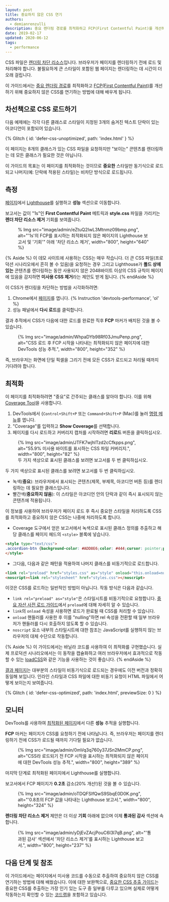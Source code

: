 ```yaml
---
layout: post
title: 중요하지 않은 CSS 연기
authors:
  - demianrenzulli
description: 중요 렌더링 경로를 최적화하고 FCP(First Contentful Paint)를 개선하기 위해 중요하지 않은 CSS를 연기하는 방법에 대해 알아보세요.
date: 2019-02-17
updated: 2020-06-12
tags:
  - performance
---
```


CSS 파일은 [렌더링 차단 리소스](https://developers.google.com/web/tools/lighthouse/audits/blocking-resources)입니다. 브라우저가 페이지를 렌더링하기 전에 로드 및 처리해야 합니다. 불필요하게 큰 스타일이 포함된 웹 페이지는 렌더링하는 데 시간이 더 오래 걸립니다.

이 가이드에서는 [중요 렌더링 경로](https://developers.google.com/web/fundamentals/performance/critical-rendering-path/)를 최적화하고 [FCP(First Contentful Paint)](/fcp/)를 개선하기 위해 중요하지 않은 CSS를 연기하는 방법에 대해 배우게 됩니다.

## 차선책으로 CSS 로드하기

다음 예제에는 각각 다른 클래스로 스타일이 지정된 3개의 숨겨진 텍스트 단락이 있는 아코디언이 포함되어 있습니다.

{% Glitch { id: 'defer-css-unoptimized', path: 'index.html' } %}

이 페이지는 8개의 클래스가 있는 CSS 파일을 요청하지만 "보이는" 콘텐츠를 렌더링하는 데 모든 클래스가 필요한 것은 아닙니다.

이 가이드의 목표는 이 페이지를 최적화하는 것이므로 **중요한** 스타일만 동기식으로 로드되고 나머지(예: 단락에 적용된 스타일)는 비차단 방식으로 로드됩니다.

## 측정

[페이지](/discover-performance-opportunities-with-lighthouse/#run-lighthouse-from-chrome-devtools)에서 [Lighthouse](https://defer-css-unoptimized.glitch.me/)를 실행하고 **성능** 섹션으로 이동합니다.

보고서는 값이 "1s"인 **First Contentful Paint** 메트릭과 **style.css** 파일을 가리키는 **렌더 차단 리소스 제거** 기회를 보여줍니다.

<figure>% Img src="image/admin/eZtuQ2IwL3Mtnmz09bmp.png", alt="'1s'의 FCP를 표시하는 최적화되지 않은 페이지의 Lighthouse 보고서 및  '기회'" 아래 '차단 리소스 제거', width="800", height="640" %}</figure>

{% Aside %} 이 데모 사이트에 사용하는 CSS는 매우 작습니다.  더 큰 CSS 파일(프로덕션 시나리오에서 흔히 볼 수 있음)을 요청하는 경우 그리고 Lighthouse가 **폴드 상에 있는** 콘텐츠를  렌더링하는 동안 사용되지 않은 2048바이트 이상의 CSS 규칙이 페이지에 있음을 감지하면 **미사용 CSS 제거**라는 제안도 받게 됩니다. {% endAside %}

이 CSS가 렌더링을 차단하는 방법을 시각화하려면:

1. Chrome에서 [페이지](https://defer-css-unoptimized.glitch.me/)를 엽니다. {% Instruction 'devtools-performance', 'ol' %}
2. 성능 패널에서 **다시 로드**를 클릭합니다.

결과 추적에서 CSS가 다음에 대한 로드를 완료한 직후 **FCP** 마커가 배치된 것을 볼 수 있습니다.

<figure>{% Img src="image/admin/WhpaDYb98Rf03JmuPenp.png", alt="CSS 로드 후 FCP 시작을 나타내는 최적화되지 않은 페이지에 대한 DevTools 성능 추적.", width="800", height="352" %}</figure>

즉, 브라우저는 화면에 단일 픽셀을 그리기 전에 모든 CSS가 로드되고 처리될 때까지 기다려야 합니다.

## 최적화

이 페이지를 최적화하려면 "중요"로 간주되는 클래스를 알아야 합니다. 이를 위해 [Coverage Tool](https://developer.chrome.com/docs/devtools/css/reference/#coverage)을 사용합니다.

1. DevTools에서 {`Control+Shift+P` 또는 `Command+Shift+P` (Mac)를 눌러 [명령 메뉴](https://developer.chrome.com/docs/devtools/command-menu/)를 엽니다.
2. "Coverage"를 입력하고 **Show Coverage**를 선택합니다.
3. 페이지를 다시 로드하고 커버리지 캡처를 시작하려면 **리로드** 버튼을 클릭하십시오.

<figure>{% Img src="image/admin/JTFK7wjhlTzd2cCfkpps.png", alt="55.9% 미사용 바이트를 표시하는 CSS 파일 커버리지.", width="800", height="82" %}<br>두 가지 색상으로 표시된 클래스를 보려면 보고서를 두 번 클릭하십시오.</figure>

두 가지 색상으로 표시된 클래스를 보려면 보고서를 두 번 클릭하십시오.

- 녹색(**중요**): 브라우저에서 표시되는 콘텐츠(제목, 부제목, 아코디언 버튼 등)를 렌더링하는 데 필요한 클래스입니다.
- 빨간색(**중요하지 않음**): 이 스타일은 아코디언 안의 단락과 같이 즉시 표시되지 않는 콘텐츠에 적용됩니다.

이 정보를 사용하여 브라우저가 페이지 로드 후 즉시 중요한 스타일을 처리하도록 CSS를 최적화하고 중요하지 않은 CSS는 나중에 처리하도록 합니다.

- Coverage 도구에서 얻은 보고서에서 녹색으로 표시된 클래스 정의를 추출하고 해당 클래스를 페이지 헤드의 `<style>` 블록에 넣습니다.

```html
<style type="text/css">
.accordion-btn {background-color: #ADD8E6;color: #444;cursor: pointer;padding: 18px;width: 100%;border: none;text-align: left;outline: none;font-size: 15px;transition: 0.4s;}.container {padding: 0 18px;display: none;background-color: white;overflow: hidden;}h1 {word-spacing: 5px;color: blue;font-weight: bold;text-align: center;}
</style>
```

- 그다음, 다음과 같은 패턴을 적용하여 나머지 클래스를 비동기적으로 로드합니다.

```html
<link rel="preload" href="styles.css" as="style" onload="this.onload=null;this.rel='stylesheet'">
<noscript><link rel="stylesheet" href="styles.css"></noscript>
```

이것은 CSS를 로드하는 일반적인 방법이 아닙니다. 작동 방식은 다음과 같습니다.

- `link rel="preload" as="style"`은 스타일시트를 비동기적으로 요청합니다. [중요 자산 사전 로드 가이드](/preload-critical-assets)에서 `preload`에 대해 자세히 알 수 있습니다.
- `link`의 `onload` 속성을 사용하면 로드가 완료될 때 CSS를 처리할 수 있습니다.
- `onload` 핸들러를 사용한 후 이를 "nulling"하면 rel 속성을 전환할 때 일부 브라우저가 핸들러를 다시 호출하지 않도록 할 수 있습니다.
- `noscript` 요소 내부의 스타일시트에 대한 참조는 JavaScript를 실행하지 않는 브라우저의 대체 수단으로 작동합니다.

{% Aside %} 이 가이드에서는 바닐라 코드를 사용하여 이 최적화를 구현했습니다. 실제 프로덕션 시나리오에서는 이 동작을 캡슐화하고 여러 브라우저에서 효과적으로 작동할 수 있는 [loadCSS](https://github.com/filamentgroup/loadCSS/blob/master/README.md)와 같은 기능을 사용하는 것이 좋습니다. {% endAside %}

[결과 페이지](https://defer-css-optimized.glitch.me/)는 대부분의 스타일이 비동기식으로 로드되는 경우에도 이전 버전과 정확히 동일해 보입니다. 인라인 스타일과 CSS 파일에 대한 비동기 요청이 HTML 파일에서 어떻게 보이는지 보여줍니다.

<!-- Copy and Paste Me -->

{% Glitch { id: 'defer-css-optimized', path: 'index.html', previewSize: 0 } %}

## 모니터

DevTools를 사용하여 [최적화된 페이지](https://defer-css-optimized.glitch.me/)에서 다른 **성능** 추적을 실행합니다.

**FCP** 마커는 페이지가 CSS를 요청하기 전에 나타납니다. 즉, 브라우저는 페이지를 렌더링하기 전에 CSS가 로드될 때까지 기다릴 필요가 없습니다.

<figure>{% Img src="image/admin/0mVq3q760y37JSn2MmCP.png", alt="CSS라 로드되기 전 FCP 시작을 표시하는 최적화되지 않은 페이지에 대한 DevTools 성능 추적.", width="800", height="389" %}</figure>

마지막 단계로 최적화된 페이지에서 Lighthouse를 실행합니다.

보고서에서 FCP 페이지가 **0.2초** 감소(20% 개선!)된 것을 볼 수 있습니다.

<figure>{% Img src="image/admin/oTDQFSlfQwS9SbqE0D0K.png", alt="'0.8초의 FCP 값을 나타내는 Lighthouse 보고서.", width="800", height="324" %}</figure>

**렌더링 차단 리소스 제거** 제안은 더 이상 **기회** 아래에 없으며 이제 **통과된 감사** 섹션에 속합니다.

<figure>{% Img src="image/admin/yDjEvZAcjPouC6I3I7qB.png", alt="'통과된 감사' 섹션에서 '차단 리소스 제거'를 표시하는 Lighthouse 보고서.", width="800", height="237" %}</figure>

## 다음 단계 및 참조

이 가이드에서는 페이지에서 미사용 코드를 수동으로 추출하여 중요하지 않은 CSS를 연기하는 방법에 대해 배웠습니다. 이에 대한 보완책으로, [중요한 CSS 추출 가이드](/extract-critical-css/)는 중요한 CSS를 추출하는 가장 인기 있는 도구 중 일부를 다루고 있으며 실제로 어떻게 작동하는지 확인할 수 있는 [코드랩](/codelab-extract-and-inline-critical-css/)을 포함하고 있습니다.
